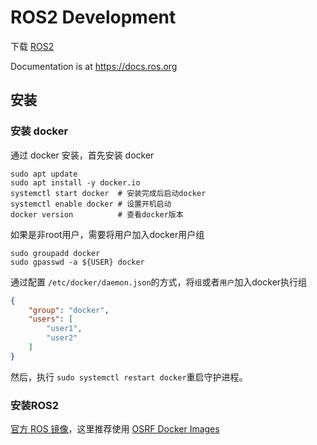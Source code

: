 # ROS2 Development


下载 [ROS2](https://github.com/ros2/ros2/releases) 

Documentation is at https://docs.ros.org


## 安装

### 安装 docker 


通过 docker 安装，首先安装 docker
```shell
sudo apt update
sudo apt install -y docker.io
systemctl start docker  # 安装完成后启动docker
systemctl enable docker # 设置开机启动
docker version          # 查看docker版本
```

如果是非root用户，需要将用户加入docker用户组
```shell
sudo groupadd docker
sudo gpasswd -a ${USER} docker
```
通过配置 `/etc/docker/daemon.json​` 的方式，将`组`或者`用户`加入docker执行组
```json
{
    "group": "docker",
    "users": [
        "user1",
        "user2"
    ]
}
```
然后，执行 `sudo systemctl restart docker` ​重启守护进程。

### 安装ROS2

[官方 ROS 镜像](https://hub.docker.com/_/ros/)，这里推荐使用 [OSRF Docker Images](https://github.com/osrf/docker_images)

